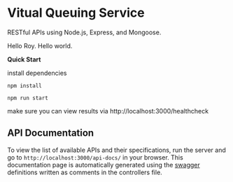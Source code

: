 # Vitual Queuing Service

RESTful APIs using Node.js, Express, and Mongoose.

Hello Roy. Hello world.

**Quick Start**

install dependencies

```
npm install
```

```
npm run start
```

make sure you can view results via http://localhost:3000/healthcheck

## API Documentation

To view the list of available APIs and their specifications, run the server and go to `http://localhost:3000/api-docs/` in your browser. This documentation page is automatically generated using the [swagger](https://swagger.io/) definitions written as comments in the controllers file.

